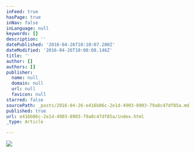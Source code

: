 ```yaml
---
inFeed: true
hasPage: true
inNav: false
inLanguage: null
keywords: []
description: ''
datePublished: '2016-04-26T10:10:07.200Z'
dateModified: '2016-04-26T10:08:08.146Z'
title: ''
author: []
authors: []
publisher:
  name: null
  domain: null
  url: null
  favicon: null
starred: false
sourcePath: _posts/2016-04-26-e416b06c-2e1d-4903-8903-79a8c47df85a.md
published: true
url: e416b06c-2e1d-4903-8903-79a8c47df85a/index.html
_type: Article

---
```

![](https://the-grid-user-content.s3-us-west-2.amazonaws.com/02e46416-ad34-4bc1-8e1d-93fc4bcd9d7b.png)